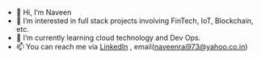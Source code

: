 - 👋 Hi, I’m Naveen
- 👀 I’m interested in full stack projects involving FinTech, IoT, Blockchain, etc.
- 🌱 I’m currently learning cloud technology and Dev Ops.
- 📫 You can reach me via [LinkedIn](https://www.linkedin.com/in/naveen-rai-5a08b313b/) , email(naveenrai973@yahoo.co.in)

<!---
naveen1994rai/naveen1994rai is a ✨ special ✨ repository because its `README.md` (this file) appears on your GitHub profile.
You can click the Preview link to take a look at your changes.
--->
